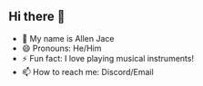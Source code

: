 ## Hi there 👋
- 🔭 My name is Allen Jace
- 😄 Pronouns: He/Him
- ⚡ Fun fact: I love playing musical instruments!
- 📫 How to reach me: Discord/Email
<!--
**allenjace/allenjace** is a ✨ _special_ ✨ repository because its `README.md` (this file) appears on your GitHub profile.

Here are some ideas to get you started:

- 🔭 I’m currently working on a website and persoanl
- 🌱 I’m currently learning ...
- 👯 I’m looking to collaborate on ...
- 🤔 I’m looking for help with ...
- 💬 Ask me about ...
- 📫 How to reach me: ...
- 😄 Pronouns: ...
- ⚡ Fun fact: ...
-->
